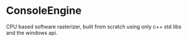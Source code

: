 # ConsoleEngine
 CPU based software rasterizer, built from scratch using only c++ std libs and the windows api.

